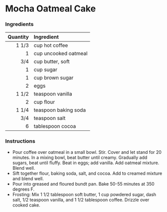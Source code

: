 # Mocha Oatmeal Cake
### Ingredients
|Quantity|Ingredient|
----------:|:-------
|1 1/3|cup hot coffee|
|1|cup uncooked oatmeal|
|3/4|cup butter, soft|
|1|cup sugar|
|1|cup brown sugar|
|2|eggs|
|1 1/2|teaspoon vanilla|
|2|cup flour|
|1 1/4|teaspoon baking soda|
|3/4|teaspoon salt|
|6|tablespoon cocoa|

### Instructions

* Pour coffee over oatmeal in a small bowl. Stir. Cover and let stand for 20 minutes. In a mixing bowl, beat butter until creamy. Gradually add sugars, beat until fluffy. Beat in eggs; add vanilla. Add oatmeal mixture. Blend well.
* Sift together flour, baking soda, salt, and cocoa. Add to creamed mixture and blend well. 
* Pour into greased and floured bundt pan. Bake 50-55 minutes at 350 degrees F.
* Frosting: Mix 1 1/2 tablespoon soft butter, 1 cup powdered sugar, dash salt, 1/2 teaspoon vanilla, and 1 1/2 tablespoon coffee. Drizzle over cooked cake.

